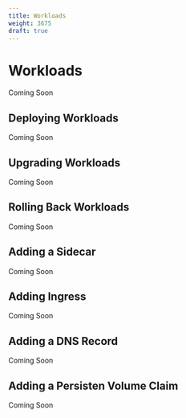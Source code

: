 ```yaml
---
title: Workloads
weight: 3675
draft: true
---
```

# Workloads

Coming Soon

## Deploying Workloads

Coming Soon

## Upgrading Workloads

Coming Soon

## Rolling Back Workloads

Coming Soon

## Adding a Sidecar

Coming Soon

## Adding Ingress

Coming Soon

## Adding a DNS Record

Coming Soon

## Adding a Persisten Volume Claim

Coming Soon
